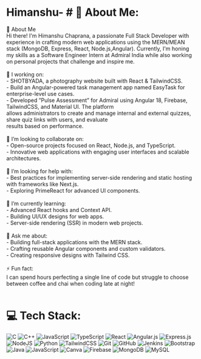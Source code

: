 # Himanshu-  # 💫 About Me:
👋 About Me<br>Hi there! I'm Himanshu Chaprana, a passionate Full Stack Developer with experience in crafting modern web applications using the MERN/MEAN stack (MongoDB, Express, React, Node.js,Angular). Currently, I'm honing my skills as a Software Engineer Intern at Admiral India while also working on personal projects that challenge and inspire me.<br><br>🔭 I working on:<br>- SHOTBYADA, a photography website built with React & TailwindCSS.<br>- Build an Angular-powered task management app named EasyTask for enterprise-level use cases.<br>- Developed ”Pulse Assessment” for Admiral using Angular 18, Firebase, TailwindCSS, and Material UI. The platform<br>allows administrators to create and manage internal and external quizzes, share quiz links with users, and evaluate<br>results based on performance.<br><br>👯 I’m looking to collaborate on:<br>- Open-source projects focused on React, Node.js, and TypeScript.<br>- Innovative web applications with engaging user interfaces and scalable architectures.<br><br>🤝 I’m looking for help with:<br>- Best practices for implementing server-side rendering and static hosting with frameworks like Next.js.<br>- Exploring PrimeReact for advanced UI components.<br><br>🌱 I’m currently learning:<br>- Advanced React hooks and Context API.<br>- Building UI/UX designs for web apps.<br>- Server-side rendering (SSR) in modern web projects.<br><br>💬 Ask me about:<br>- Building full-stack applications with the MERN stack.<br>- Crafting reusable Angular components and custom validators.<br>- Creating responsive designs with Tailwind CSS.<br><br>⚡ Fun fact:<br>I can spend hours perfecting a single line of code but struggle to choose between coffee and chai when coding late at night!<br><br>
 
 

# 💻 Tech Stack:
![C](https://img.shields.io/badge/c-%2300599C.svg?style=for-the-badge&logo=c&logoColor=white) ![C++](https://img.shields.io/badge/c++-%2300599C.svg?style=for-the-badge&logo=c%2B%2B&logoColor=white) ![JavaScript](https://img.shields.io/badge/javascript-%23323330.svg?style=for-the-badge&logo=javascript&logoColor=%23F7DF1E) ![TypeScript](https://img.shields.io/badge/typescript-%23007ACC.svg?style=for-the-badge&logo=typescript&logoColor=white) ![React](https://img.shields.io/badge/react-%2320232a.svg?style=for-the-badge&logo=react&logoColor=%2361DAFB) ![Angular.js](https://img.shields.io/badge/angular.js-%23E23237.svg?style=for-the-badge&logo=angularjs&logoColor=white) ![Express.js](https://img.shields.io/badge/express.js-%23404d59.svg?style=for-the-badge&logo=express&logoColor=%2361DAFB) ![NodeJS](https://img.shields.io/badge/node.js-6DA55F?style=for-the-badge&logo=node.js&logoColor=white) ![Python](https://img.shields.io/badge/python-3670A0?style=for-the-badge&logo=python&logoColor=ffdd54) ![TailwindCSS](https://img.shields.io/badge/tailwindcss-%2338B2AC.svg?style=for-the-badge&logo=tailwind-css&logoColor=white) ![Git](https://img.shields.io/badge/git-%23F05033.svg?style=for-the-badge&logo=git&logoColor=white) ![GitHub](https://img.shields.io/badge/github-%23121011.svg?style=for-the-badge&logo=github&logoColor=white) ![Jenkins](https://img.shields.io/badge/jenkins-%232C5263.svg?style=for-the-badge&logo=jenkins&logoColor=white) ![Bootstrap](https://img.shields.io/badge/bootstrap-%238511FA.svg?style=for-the-badge&logo=bootstrap&logoColor=white) ![Java](https://img.shields.io/badge/java-%23ED8B00.svg?style=for-the-badge&logo=openjdk&logoColor=white) ![JavaScript](https://img.shields.io/badge/javascript-%23323330.svg?style=for-the-badge&logo=javascript&logoColor=%23F7DF1E) ![Canva](https://img.shields.io/badge/Canva-%2300C4CC.svg?style=for-the-badge&logo=Canva&logoColor=white) ![Firebase](https://img.shields.io/badge/firebase-a08021?style=for-the-badge&logo=firebase&logoColor=ffcd34) ![MongoDB](https://img.shields.io/badge/MongoDB-%234ea94b.svg?style=for-the-badge&logo=mongodb&logoColor=white) ![MySQL](https://img.shields.io/badge/mysql-4479A1.svg?style=for-the-badge&logo=mysql&logoColor=white)



